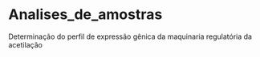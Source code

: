 # Analises_de_amostras
Determinação do perfil de expressão gênica da maquinaria regulatória da acetilação
